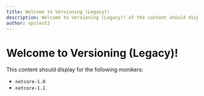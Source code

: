 ```yaml
---
title: Welcome to Versioning (Legacy)!
description: Welcome to Versioning (Legacy)! of the content should display for the moniker Range as '< netcore-2.0'
author: opstest2
---
```


# Welcome to Versioning (Legacy)!

This content should display for the following monikers:

* `netcore-1.0`
* `netcore-1.1`